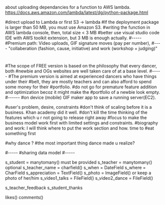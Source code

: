 about uploading dependancies for a function to AWS lambda.
https://docs.aws.amazon.com/lambda/latest/dg/python-package.html


#direct upload to Lambda or first S3 -> lambda
#If the deployment package is larger than 50 MB, you must use Amazon S3.
#writing the function in AWS lambda console, then, total size < 3 MB
#better use visual studio code IDE with AWS toolkit extension, but 3 MB is enough actually.
#-----
#Premium path: Video uploads, GIF signature moves (pay per number),
#---- "collaberation (fashion, cause, initiative) and work (workshop + judging)" 
#
#The scope of FREE version is based on the philosophy that every dancer, both
#newbie and OGs websites are well taken care of at a base level.
#-----
#The premium version is aimed at experienced dancers who have things under their
#belt, they are mostly teachers and can also afford to spend some money for their
#portfolio.
#do not go for premature feature addition and optimization becoz it might make the 
#portfolio of a newbie look empty.
#------
#on device (mobile) GIF maker app to save a running server(EC2).


#user's problem, desire, constraints
#don't think of scaling before it is a business. Khan academy did it well.
#don't kill the time thinking of the features which u r not going to release right away
#focus to make the business model work first with limited settings and constraints.
#biography and work: I will think where to put the work section and how. time to #eat something first



#why dance ? 
#the most important thing dance made u realize?


#-----
#sharing data model
#-----

s_student = manytomany() must be provided
s_teacher = manytomany() optional
s_teacher_name = charfield()
s_when = DateField
s_where = CharField
s_appreciation = TextField()
s_photo = ImageField() or keep a photo of her/him
s_video1_talks = FileField()
s_video2_dance = FileField()

s_teacher_feedback
s_student_thanks

likes()
comments()







